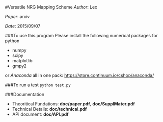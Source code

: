 #Versatile NRG Mapping Scheme
*Author*:  Leo

*Paper*:  arxiv 

*Date*:  2015/09/07

###To use this program
Please install the following numerical packages for python
* numpy
* scipy
* matplotlib
* gmpy2

or *Anaconda* all in one pack: https://store.continuum.io/cshop/anaconda/

###To run a test
    ```
    python test.py
    ```

###Documentation
* Theoritical Fundations: **doc/paper.pdf**, **doc/SupplMater.pdf**
* Technical Details: **doc/technical.pdf**
* API document: **doc/API.pdf**
